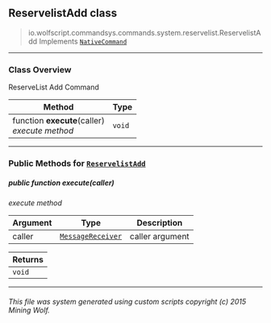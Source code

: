 ## ReservelistAdd __class__

>io.wolfscript.commandsys.commands.system.reservelist.ReservelistAdd
>Implements [`NativeCommand`](../../../NativeCommand.md)

---

### Class Overview

ReserveList Add Command

Method | Type   
--- | :--- 
 function __execute__(caller) <br> _execute method_ | `void`



---


### Public Methods for [`ReservelistAdd`](ReservelistAdd.md)

##### <a id='execute'></a>public  function __execute__(caller)

_execute method_

Argument | Type | Description  
--- | --- | --- 
caller | [`MessageReceiver`](../../../../chat/MessageReceiver.md) | caller argument

Returns | 
--- | 
`void` |


---


###### This file was system generated using custom scripts copyright (c) 2015 Mining Wolf.
	

